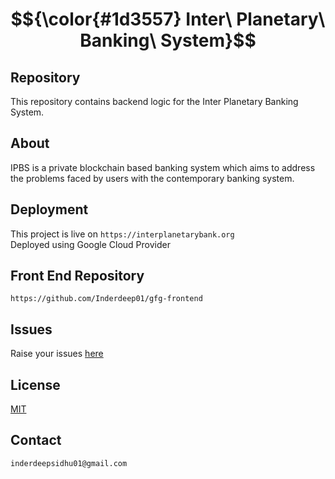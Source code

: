 # $${\color{#1d3557} Inter\ Planetary\ Banking\ System}$$
## Repository
This repository contains backend logic for the Inter Planetary Banking System.
## About
IPBS is a private blockchain based banking system which aims to address the problems faced by users with the contemporary banking system.
## Deployment
This project is live on ```https://interplanetarybank.org ```  
Deployed using Google Cloud Provider
## Front End Repository
```https://github.com/Inderdeep01/gfg-frontend ```
## Issues
Raise your issues [here](https://github.com/Inderdeep01/gfg-hackathon/issues)
## License
[MIT](https://choosealicense.com/licenses/mit/)
## Contact
```inderdeepsidhu01@gmail.com```
